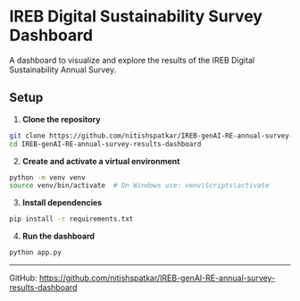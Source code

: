 # IREB Digital Sustainability Survey Dashboard

A dashboard to visualize and explore the results of the IREB Digital Sustainability Annual Survey.

## Setup

1. **Clone the repository**

```bash
git clone https://github.com/nitishspatkar/IREB-genAI-RE-annual-survey-results-dashboard.git
cd IREB-genAI-RE-annual-survey-results-dashboard
```

2. **Create and activate a virtual environment**

```bash
python -m venv venv
source venv/bin/activate  # On Windows use: venv\Scripts\activate
```

3. **Install dependencies**

```bash
pip install -r requirements.txt
```

4. **Run the dashboard**

```bash
python app.py
```

---

GitHub: https://github.com/nitishspatkar/IREB-genAI-RE-annual-survey-results-dashboard 